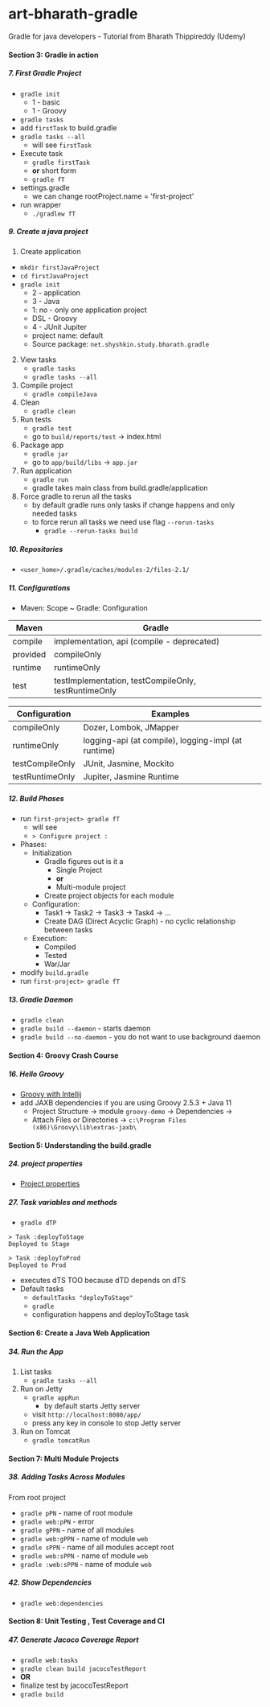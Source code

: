 # art-bharath-gradle
Gradle for java developers - Tutorial from Bharath Thippireddy (Udemy)

####  Section 3: Gradle in action

#####  7. First Gradle Project

-  `gradle init`
    - 1 - basic
    - 1 - Groovy
-  `gradle tasks`    
-  add `firstTask` to build.gradle
-  `gradle tasks --all`
   -  will see `firstTask`
-  Execute task
   -  `gradle firstTask`
   -  **or** short form
   -  `gradle fT`
-  settings.gradle
   -  we can change rootProject.name = 'first-project'
-  run wrapper
   -  `./gradlew fT`
   
#####  9. Create a java project

1.  Create application
   -  `mkdir firstJavaProject`
   -  `cd firstJavaProject`
   -  `gradle init`
      -  2 - application
      -  3 - Java
      -  1: no - only one application project
      -  DSL - Groovy
      -  4 - JUnit Jupiter
      -  project name: default
      -  Source package: `net.shyshkin.study.bharath.gradle`
2.  View tasks
    -  `gradle tasks`
    -  `gradle tasks --all`
3.  Compile project
    -  `gradle compileJava`
4.  Clean
    -  `gradle clean`
5.  Run tests
    -  `gradle test`
    -  go to `build/reports/test` -> index.html
6.  Package app
    -  `gradle jar`
    -  go to `app/build/libs` -> `app.jar`
7.  Run application
    -  `gradle run`
    -  gradle takes main class from build.gradle/application
8.  Force gradle to rerun all the tasks
    -  by default gradle runs only tasks if change happens and only needed tasks
    -  to force rerun all tasks we need use flag `--rerun-tasks`
        -  `gradle --rerun-tasks build`

#####  10. Repositories

-  `<user_home>/.gradle/caches/modules-2/files-2.1/`

#####  11. Configurations

-  Maven: Scope ~ Gradle: Configuration
    
|Maven|Gradle|     
|---|---|
|compile|implementation, api (compile - deprecated)|
|provided|compileOnly|
|runtime|runtimeOnly|
|test|testImplementation, testCompileOnly, testRuntimeOnly|    

| Configuration|Examples |
|---|---|
| compileOnly| Dozer, Lombok, JMapper |
| runtimeOnly| logging-api (at compile), logging-impl (at runtime) |
| testCompileOnly| JUnit, Jasmine, Mockito |
| testRuntimeOnly| Jupiter, Jasmine Runtime |

#####  12. Build Phases

-  run `first-project> gradle fT`
    -  will see
    -  `> Configure project :`
-  Phases:
    -  Initialization
        -  Gradle figures out is it a
            -  Single Project
            -  **or**
            -  Multi-module project
        -  Create project objects for each module
    -  Configuration:
        -  Task1 -> Task2 -> Task3 -> Task4 -> ...
        -  Create DAG (Direct Acyclic Graph) - no cyclic relationship between tasks
    -  Execution:
        -  Compiled
        -  Tested
        -  War/Jar
-  modify `build.gradle`
-  run `first-project> gradle fT`

#####  13. Gradle Daemon

-  `gradle clean`
-  `gradle build --daemon` - starts daemon
-  `gradle build --no-daemon` - you do not want to use background daemon


####  Section 4: Groovy Crash Course

#####  16. Hello Groovy

-  [Groovy with Intellij](https://www.logicbig.com/tutorials/misc/groovy/intellij.html)
-  add JAXB dependencies if you are using Groovy 2.5.3 + Java 11
    -  Project Structure -> module `groovy-demo` -> Dependencies ->
    -  Attach Files or Directories -> `c:\Program Files (x86)\Groovy\lib\extras-jaxb\`

####  Section 5: Understanding the build.gradle

#####  24. project properties

-  [Project properties](https://docs.gradle.org/current/dsl/org.gradle.api.Project.html#N14D49)

#####  27. Task variables and methods

-  `gradle dTP`
```
> Task :deployToStage
Deployed to Stage

> Task :deployToProd
Deployed to Prod
```
-  executes dTS TOO because dTD depends on dTS 
-  Default tasks
    -  `defaultTasks "deployToStage"`
    -  `gradle`
    -  configuration happens and deployToStage task

####  Section 6: Create a Java Web Application  

#####  34. Run the App

1.  List tasks
    -  `gradle tasks --all`
2.  Run on Jetty
    -  `gradle appRun`
        -  by default starts Jetty server     
    -  visit `http://localhost:8080/app/`
    -  press any key in console to stop Jetty server
3.  Run on Tomcat
    -  `gradle tomcatRun`

####  Section 7: Multi Module Projects

#####  38. Adding Tasks Across Modules

From root project
-  `gradle pPN` - name of root module
-  `gradle web:pPN` - error
-  `gradle gPPN` - name of all modules
-  `gradle web:gPPN` - name of module `web`
-  `gradle sPPN` - name of all modules accept root
-  `gradle web:sPPN` - name of module `web`
-  `gradle :web:sPPN` - name of module `web`

#####  42. Show Dependencies

-  `gradle web:dependencies`

####  Section 8: Unit Testing , Test Coverage and CI

#####  47. Generate Jacoco Coverage Report

-  `gradle web:tasks`
-  `gradle clean build jacocoTestReport`
-  **OR**
-  finalize test by jacocoTestReport
-  `gradle build`


    